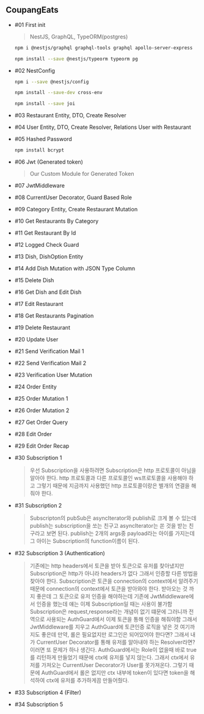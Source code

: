 ## CoupangEats

- #01 First init

  > NestJS, GraphQL, TypeORM(postgres)

  ```bash
  npm i @nestjs/graphql graphql-tools graphql apollo-server-express

  npm install --save @nestjs/typeorm typeorm pg
  ```

- #02 NestConfig

  ```bash
  npm i --save @nestjs/config

  npm install --save-dev cross-env

  npm install --save joi
  ```

- #03 Restaurant Entity, DTO, Create Resolver

- #04 User Entity, DTO, Create Resolver, Relations User with Restaurant

- #05 Hashed Password

  ```bash
  npm install bcrypt
  ```

- #06 Jwt (Generated token)

  > Our Custom Module for Generated Token

- #07 JwtMiddleware

- #08 CurrentUser Decorator, Guard Based Role

- #09 Category Entity, Create Restaurant Mutation

- #10 Get Restaurants By Category

- #11 Get Restaurant By Id

- #12 Logged Check Guard

- #13 Dish, DishOption Entity

- #14 Add Dish Mutation with JSON Type Column

- #15 Delete Dish

- #16 Get Dish and Edit Dish

- #17 Edit Restaurant

- #18 Get Restaurants Pagination

- #19 Delete Restaurant

- #20 Update User

- #21 Send Verification Mail 1

- #22 Send Verification Mail 2

- #23 Verification User Mutation

- #24 Order Entity

- #25 Order Mutation 1

- #26 Order Mutation 2

- #27 Get Order Query

- #28 Edit Order

- #29 Edit Order Recap

- #30 Subscription 1

  > 우선 Subscription을 사용하려면 Subscription은 http 프로토콜이 아님을 알아야 한다.
  > http 프로토콜과 다른 프로토콜인 ws프로토콜을 사용해야 하고 그렇기 때문에 지금까지 사용했던 http 프로토콜이랑은 별개의 연결을 해줘야 한다.

- #31 Subscription 2

  > Subscripton의 pubSub은 asyncIterator와 publish로 크게 볼 수 있는데 publish는 subscription을 쏘는 친구고 asyncIterator는 쏜 것을 받는 친구라고 보면 된다.
  > publish는 2개의 args중 payload라는 아이를 가지는데 그 아이는 Subscription의 function이름이 된다.

- #32 Subscription 3 (Authentication)

  > 기존에는 http headers에서 토큰을 받아 토큰으로 유저를 찾아냈지만 Subscription은 http가 아니라 headers가 없다 그래서 인증할 다른 방법을 찾아야 한다.
  > Subscription은 토큰을 connection의 context에서 알려주기 때문에 connection의 context에서 토큰을 받아와야 한다.
  > 받아오는 것 까지 좋은데 그 토큰으로 유저 인증을 해야하는데 기존에 JwtMiddleware에서 인증을 했는데 얘는 이제 Subscription일 때는 사용이 불가함 Subscription은 request,response라는 개념이 없기 떄문에
  > 그러니까 전역으로 사용되는 AuthGuard에서 이제 토큰을 통해 인증을 해줘야함 그래서 JwtMiddleware를 지우고 AuthGuard에 토큰인증 로직을 넣은 것
  > 여기까지도 좋은데 만약, 롤은 필요없지만 로그인은 되어있어야 한다면? 그래서 내가 CurrentUser Decorator를 통해 유저를 알아내야 하는 Resolver라면?
  > 이러면 또 문제가 하나 생긴다. AuthGuard에서는 Role이 없을때 바로 true를 리턴하게 만들었기 때문에 ctx에 유저를 넣지 않는다. 그래서 ctx에서 유저를 가져오는 CurrentUser Decorator가 User를 못가져온다.
  > 그렇기 때문에 AuthGuard에서 롤은 없지만 ctx 내부에 token이 있다면 token을 해석하여 ctx에 유저를 추가하게끔 만들어줬다.

- #33 Subscription 4 (Filter)

- #34 Subscription 5
